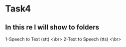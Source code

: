 # Task4
##  In this re I will show to folders 
1-Speech to Text (stt) <\br>
2-Text to Speech (tts) <\br>
##
